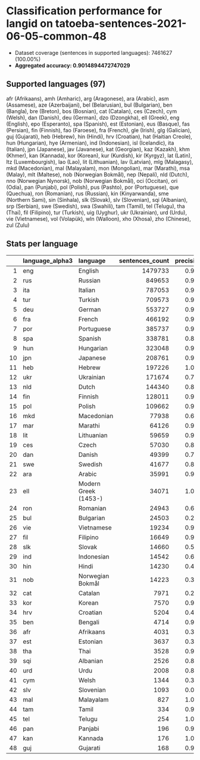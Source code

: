 # Classification performance for langid on tatoeba-sentences-2021-06-05-common-48

- Dataset coverage (sentences in supported languages): 7461627 (100.00%)
- **Aggregated accuracy: 0.9014894472747029**

## Supported languages (97)
afr (Afrikaans), amh (Amharic), arg (Aragonese), ara (Arabic), asm (Assamese), aze (Azerbaijani), bel (Belarusian), bul (Bulgarian), ben (Bangla), bre (Breton), bos (Bosnian), cat (Catalan), ces (Czech), cym (Welsh), dan (Danish), deu (German), dzo (Dzongkha), ell (Greek), eng (English), epo (Esperanto), spa (Spanish), est (Estonian), eus (Basque), fas (Persian), fin (Finnish), fao (Faroese), fra (French), gle (Irish), glg (Galician), guj (Gujarati), heb (Hebrew), hin (Hindi), hrv (Croatian), hat (Haitian Creole), hun (Hungarian), hye (Armenian), ind (Indonesian), isl (Icelandic), ita (Italian), jpn (Japanese), jav (Javanese), kat (Georgian), kaz (Kazakh), khm (Khmer), kan (Kannada), kor (Korean), kur (Kurdish), kir (Kyrgyz), lat (Latin), ltz (Luxembourgish), lao (Lao), lit (Lithuanian), lav (Latvian), mlg (Malagasy), mkd (Macedonian), mal (Malayalam), mon (Mongolian), mar (Marathi), msa (Malay), mlt (Maltese), nob (Norwegian Bokmål), nep (Nepali), nld (Dutch), nno (Norwegian Nynorsk), nob (Norwegian Bokmål), oci (Occitan), ori (Odia), pan (Punjabi), pol (Polish), pus (Pashto), por (Portuguese), que (Quechua), ron (Romanian), rus (Russian), kin (Kinyarwanda), sme (Northern Sami), sin (Sinhala), slk (Slovak), slv (Slovenian), sqi (Albanian), srp (Serbian), swe (Swedish), swa (Swahili), tam (Tamil), tel (Telugu), tha (Thai), fil (Filipino), tur (Turkish), uig (Uyghur), ukr (Ukrainian), urd (Urdu), vie (Vietnamese), vol (Volapük), wln (Walloon), xho (Xhosa), zho (Chinese), zul (Zulu)

## Stats per language
|    | language_alpha3   | language             |   sentences_count |   precision |   recall |    f1 |      tp |    fp |      tn |     fn |
|---:|:------------------|:---------------------|------------------:|------------:|---------:|------:|--------:|------:|--------:|-------:|
|  1 | eng               | English              |           1479733 |       0.965 |    0.973 | 0.952 | 1439789 | 52447 | 5929447 |  39944 |
|  2 | rus               | Russian              |            849653 |       0.968 |    0.823 | 0.876 |  699008 | 23301 | 6588673 | 150645 |
|  3 | ita               | Italian              |            787053 |       0.973 |    0.885 | 0.915 |  696690 | 19395 | 6655179 |  90363 |
|  4 | tur               | Turkish              |            709573 |       0.997 |    0.919 | 0.955 |  652061 |  1817 | 6750237 |  57512 |
|  5 | deu               | German               |            553727 |       0.958 |    0.974 | 0.946 |  539237 | 23461 | 6884439 |  14490 |
|  6 | fra               | French               |            466192 |       0.921 |    0.935 | 0.893 |  436032 | 37228 | 6958207 |  30160 |
|  7 | por               | Portuguese           |            385737 |       0.936 |    0.822 | 0.850 |  317068 | 21734 | 7054156 |  68669 |
|  8 | spa               | Spanish              |            338781 |       0.863 |    0.837 | 0.796 |  283448 | 45158 | 7077688 |  55333 |
|  9 | hun               | Hungarian            |            323048 |       0.980 |    0.929 | 0.944 |  300114 |  6226 | 7132353 |  22934 |
| 10 | jpn               | Japanese             |            208761 |       0.999 |    1.000 | 0.999 |  208702 |   109 | 7252757 |     59 |
| 11 | heb               | Hebrew               |            197226 |       1.000 |    0.999 | 1.000 |  197110 |    10 | 7264391 |    116 |
| 12 | ukr               | Ukrainian            |            171674 |       0.751 |    0.774 | 0.677 |  132961 | 44090 | 7245863 |  38713 |
| 13 | nld               | Dutch                |            144340 |       0.885 |    0.901 | 0.844 |  130115 | 16989 | 7300298 |  14225 |
| 14 | fin               | Finnish              |            128011 |       0.953 |    0.931 | 0.920 |  119175 |  5915 | 7327701 |   8836 |
| 15 | pol               | Polish               |            109662 |       0.960 |    0.977 | 0.950 |  107088 |  4405 | 7347560 |   2574 |
| 16 | mkd               | Macedonian           |             77938 |       0.619 |    0.482 | 0.464 |   37554 | 23137 | 7360552 |  40384 |
| 17 | mar               | Marathi              |             64126 |       0.988 |    0.700 | 0.815 |   44902 |   563 | 7396938 |  19224 |
| 18 | lit               | Lithuanian           |             59659 |       0.909 |    0.915 | 0.872 |   54565 |  5495 | 7396473 |   5094 |
| 19 | ces               | Czech                |             57030 |       0.893 |    0.837 | 0.822 |   47732 |  5701 | 7398896 |   9298 |
| 20 | dan               | Danish               |             49399 |       0.767 |    0.602 | 0.612 |   29753 |  9059 | 7403169 |  19646 |
| 21 | swe               | Swedish              |             41677 |       0.808 |    0.802 | 0.735 |   33438 |  7931 | 7412019 |   8239 |
| 22 | ara               | Arabic               |             35991 |       0.999 |    0.950 | 0.973 |   34184 |    30 | 7425606 |   1807 |
| 23 | ell               | Modern Greek (1453-) |             34071 |       1.000 |    1.000 | 1.000 |   34071 |    14 | 7427542 |      0 |
| 24 | ron               | Romanian             |             24943 |       0.696 |    0.906 | 0.671 |   22605 |  9895 | 7426789 |   2338 |
| 25 | bul               | Bulgarian            |             24503 |       0.211 |    0.624 | 0.199 |   15278 | 57018 | 7380106 |   9225 |
| 26 | vie               | Vietnamese           |             19234 |       0.959 |    0.998 | 0.958 |   19192 |   819 | 7441574 |     42 |
| 27 | fil               | Filipino             |             16649 |       0.907 |    0.792 | 0.810 |   13181 |  1357 | 7443621 |   3468 |
| 28 | slk               | Slovak               |             14660 |       0.545 |    0.690 | 0.486 |   10119 |  8443 | 7438524 |   4541 |
| 29 | ind               | Indonesian           |             14542 |       0.615 |    0.731 | 0.553 |   10632 |  6650 | 7440435 |   3910 |
| 30 | hin               | Hindi                |             14230 |       0.420 |    0.901 | 0.410 |   12825 | 17724 | 7429673 |   1405 |
| 31 | nob               | Norwegian Bokmål     |             14223 |       0.315 |    0.770 | 0.301 |   10958 | 23798 | 7423606 |   3265 |
| 32 | cat               | Catalan              |              7971 |       0.218 |    0.720 | 0.209 |    5739 | 20640 | 7433016 |   2232 |
| 33 | kor               | Korean               |              7570 |       0.990 |    1.000 | 0.990 |    7568 |    77 | 7453980 |      2 |
| 34 | hrv               | Croatian             |              5204 |       0.482 |    0.650 | 0.427 |    3384 |  3631 | 7452792 |   1820 |
| 35 | ben               | Bengali              |              4714 |       0.999 |    0.977 | 0.988 |    4605 |     3 | 7456910 |    109 |
| 36 | afr               | Afrikaans            |              4031 |       0.322 |    0.462 | 0.271 |    1861 |  3919 | 7453677 |   2170 |
| 37 | est               | Estonian             |              3637 |       0.306 |    0.689 | 0.286 |    2505 |  5688 | 7452302 |   1132 |
| 38 | tha               | Thai                 |              3528 |       0.999 |    1.000 | 0.999 |    3528 |     3 | 7458096 |      0 |
| 39 | sqi               | Albanian             |              2526 |       0.805 |    0.905 | 0.772 |    2285 |   555 | 7458546 |    241 |
| 40 | urd               | Urdu                 |              2008 |       0.855 |    0.947 | 0.835 |    1901 |   322 | 7459297 |    107 |
| 41 | cym               | Welsh                |              1344 |       0.330 |    0.682 | 0.306 |     916 |  1860 | 7458423 |    428 |
| 42 | slv               | Slovenian            |              1093 |       0.079 |    0.681 | 0.078 |     744 |  8640 | 7451894 |    349 |
| 43 | mal               | Malayalam            |               827 |       1.000 |    1.000 | 1.000 |     827 |     0 | 7460800 |      0 |
| 44 | tam               | Tamil                |               334 |       0.991 |    1.000 | 0.991 |     334 |     3 | 7461290 |      0 |
| 45 | tel               | Telugu               |               254 |       1.000 |    1.000 | 1.000 |     254 |     0 | 7461373 |      0 |
| 46 | pan               | Panjabi              |               196 |       0.990 |    1.000 | 0.990 |     196 |     2 | 7461429 |      0 |
| 47 | kan               | Kannada              |               176 |       1.000 |    1.000 | 1.000 |     176 |     0 | 7461451 |      0 |
| 48 | guj               | Gujarati             |               168 |       0.971 |    1.000 | 0.971 |     168 |     5 | 7461454 |      0 |